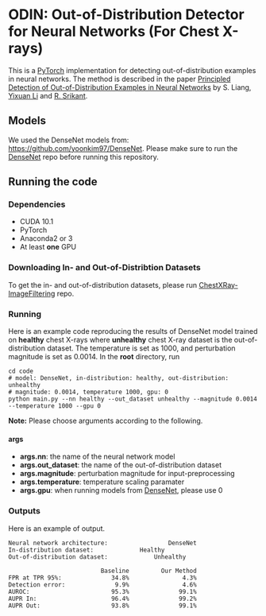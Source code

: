 # ODIN: Out-of-Distribution Detector for Neural Networks (For Chest X-rays)

This is a [PyTorch](http://pytorch.org) implementation for detecting out-of-distribution examples in neural networks. The method is described in the paper [Principled Detection of Out-of-Distribution Examples in Neural Networks](https://arxiv.org/abs/1706.02690) by S. Liang, [Yixuan Li](http://www.cs.cornell.edu/~yli) and [R. Srikant](https://sites.google.com/a/illinois.edu/srikant/). 

## Models
We used the DenseNet models from: https://github.com/yoonkim97/DenseNet. 
Please make sure to run the [DenseNet](https://github.com/yoonkim97/DenseNet) repo before running this repository.

## Running the code 

### Dependencies

* CUDA 10.1
* PyTorch
* Anaconda2 or 3
* At least **one** GPU 

### Downloading In- and Out-of-Distribtion Datasets

To get the in- and out-of-distribution datasets, please run [ChestXRay-ImageFiltering](https://github.com/yoonkim97/ChestXRay-ImageFiltering) repo. 

### Running

Here is an example code reproducing the results of DenseNet model trained on **healthy** chest X-rays where **unhealthy** chest X-ray dataset is the out-of-distribution dataset. The temperature is set as 1000, and perturbation magnitude is set as 0.0014. In the **root** directory, run

```
cd code
# model: DenseNet, in-distribution: healthy, out-distribution: unhealthy
# magnitude: 0.0014, temperature 1000, gpu: 0
python main.py --nn healthy --out_dataset unhealthy --magnitude 0.0014 --temperature 1000 --gpu 0
```
**Note:** Please choose arguments according to the following. 

#### args
* **args.nn**: the name of the neural network model 
* **args.out_dataset**: the name of the out-of-distribution dataset
* **args.magnitude**: perturbation magnitude for input-preprocessing
* **args.temperature**: temperature scaling paramater
* **args.gpu**: when running models from [DenseNet](https://github.com/yoonkim97/DenseNet), please use 0

### Outputs
Here is an example of output. 

```
Neural network architecture:          	     DenseNet
In-distribution dataset:		     Healthy
Out-of-distribution dataset:       	     Unhealthy

                          Baseline         Our Method
FPR at TPR 95%:              34.8%               4.3% 
Detection error:              9.9%               4.6%
AUROC:                       95.3%              99.1%
AUPR In:                     96.4%              99.2%
AUPR Out:                    93.8%              99.1%
```
